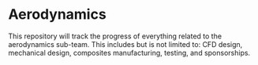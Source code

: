 # Aerodynamics
This repository will track the progress of everything related to the aerodynamics sub-team. This includes but is not limited to: CFD design, mechanical design, composites manufacturing, testing, and sponsorships. 
